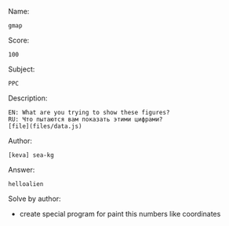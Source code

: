 Name:

	gmap

Score:

	100

Subject:
	
	PPC

Description:

	EN: What are you trying to show these figures?
	RU: Что пытаются вам показать этими цифрами?
	[file](files/data.js)

Author:

	[keva] sea-kg

Answer:

	helloalien

Solve by author:

* create special program for paint this numbers like coordinates
